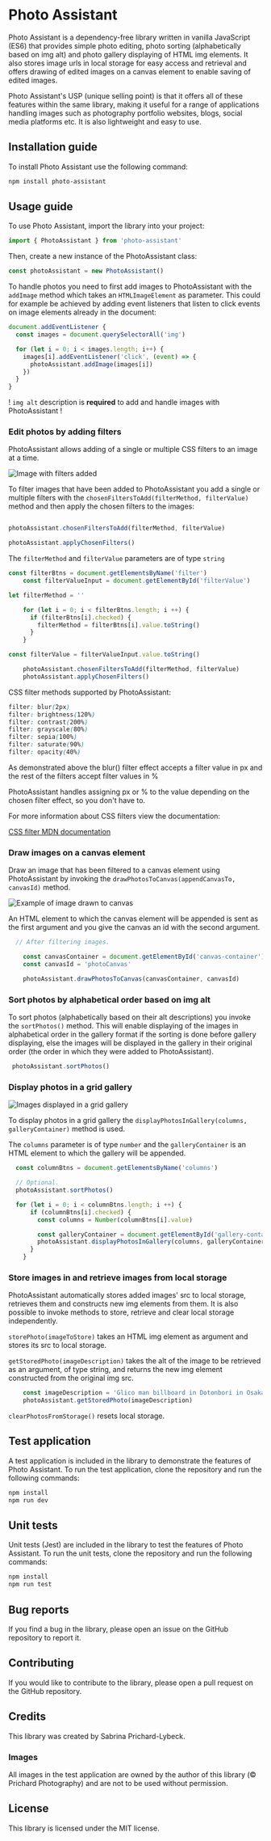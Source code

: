 # Photo Assistant

Photo Assistant is a dependency-free library written in vanilla JavaScript (ES6) that provides simple photo editing, photo sorting (alphabetically based on img alt) and photo gallery displaying of HTML img elements. It also stores image urls in local storage for easy access and retrieval and offers drawing of edited images on a canvas element to enable saving of edited images.

Photo Assistant's USP (unique selling point) is that it offers all of these features within the same library, making it useful for a range of applications handling images such as photography portfolio websites, blogs, social media platforms etc. It is also lightweight and easy to use.

## Installation guide

To install Photo Assistant use the following command:

```bash
npm install photo-assistant
```

## Usage guide

To use Photo Assistant, import the library into your project:

```javascript
import { PhotoAssistant } from 'photo-assistant'
```

Then, create a new instance of the PhotoAssistant class:

```javascript
const photoAssistant = new PhotoAssistant()
```

To handle photos you need to first add images to PhotoAssistant with the `addImage` method which takes an `HTMLImageElement` as parameter. This could for example be achieved by adding event listeners that listen to click events on image elements already in the document:

```javascript
document.addEventListener {
  const images = document.querySelectorAll('img')

  for (let i = 0; i < images.length; i++) {
    images[i].addEventListener('click', (event) => {
      photoAssistant.addImage(images[i])
    })
  }
}
```

! `img alt` description is **required** to add and handle images with PhotoAssistant !

### Edit photos by adding filters

PhotoAssistant allows adding of a single or multiple CSS filters to an image at a time.

![Image with filters added](./test/test-images/photoAssistantFilters.jpg)

To filter images that have been added to PhotoAssistant you add a single or multiple filters with the `chosenFiltersToAdd(filterMethod, filterValue)` method and then apply the chosen filters to the images:

```javascript

photoAssistant.chosenFiltersToAdd(filterMethod, filterValue)

photoAssistant.applyChosenFilters()
```

The `filterMethod` and `filterValue` parameters are of type `string`

```javascript
const filterBtns = document.getElementsByName('filter')
    const filterValueInput = document.getElementById('filterValue')

let filterMethod = ''

    for (let i = 0; i < filterBtns.length; i ++) {
      if (filterBtns[i].checked) {
        filterMethod = filterBtns[i].value.toString()
      }
    }

const filterValue = filterValueInput.value.toString()

    photoAssistant.chosenFiltersToAdd(filterMethod, filterValue)
    photoAssistant.applyChosenFilters()
```

CSS filter methods supported by PhotoAssistant:

```css
filter: blur(2px)
filter: brightness(120%)
filter: contrast(200%)
filter: grayscale(80%)
filter: sepia(100%)
filter: saturate(90%)
filter: opacity(40%)
```

As demonstrated above the blur() filter effect accepts a filter value in px and the rest of the filters accept filter values in %

PhotoAssistant handles assigning px or % to the value depending on the chosen filter effect, so you don't have to.

For more information about CSS filters view the documentation:

[CSS filter MDN documentation](https://developer.mozilla.org/en-US/docs/Web/CSS/filter)

### Draw images on a canvas element

Draw an image that has been filtered to a canvas element using PhotoAssistant by invoking the `drawPhotosToCanvas(appendCanvasTo, canvasId)` method.

![Example of image drawn to canvas](./test/test-images/nara-filtered.png)

An HTML element to which the canvas element will be appended is sent as the first argument and you give the canvas an id with the second argument.

```javascript
  // After filtering images.

    const canvasContainer = document.getElementById('canvas-container')
    const canvasId = 'photoCanvas'

    photoAssistant.drawPhotosToCanvas(canvasContainer, canvasId)
```

### Sort photos by alphabetical order based on img alt

To sort photos (alphabetically based on their alt descriptions) you invoke the `sortPhotos()` method. This will enable displaying of the images in alphabetical order in the gallery format if the sorting is done before gallery displaying, else the images will be displayed in the gallery in their original order (the order in which they were added to PhotoAssistant).

```javascript
 photoAssistant.sortPhotos()
```

### Display photos in a grid gallery

![Images displayed in a grid gallery](./test/test-images/gallery-in-original-order.png)

To display photos in a grid gallery the `displayPhotosInGallery(columns, galleryContainer)` method is used.

The `columns` parameter is of type `number` and the `galleryContainer` is an HTML element to which the gallery will be appended.

```javascript
  const columnBtns = document.getElementsByName('columns')

  // Optional.
  photoAssistant.sortPhotos()

  for (let i = 0; i < columnBtns.length; i ++) {
      if (columnBtns[i].checked) {
        const columns = Number(columnBtns[i].value)

        const galleryContainer = document.getElementById('gallery-container')
        photoAssistant.displayPhotosInGallery(columns, galleryContainer)
      }
    }
```

### Store images in and retrieve images from local storage

PhotoAssistant automatically stores added images' src to local storage, retrieves them and constructs new img elements from them. It is also possible to invoke methods to store, retrieve and clear local storage independently.

`storePhoto(imageToStore)` takes an HTML img element as argument and stores its src to local storage.

`getStoredPhoto(imageDescription)` takes the alt of the image to be retrieved as an argument, of type string, and returns the new img element constructed from the original img src.

```javascript
    const imageDescription = 'Glico man billboard in Dotonbori in Osaka, Japan'
    photoAssistant.getStoredPhoto(imageDescription)
```

`clearPhotosFromStorage()` resets local storage.

## Test application

A test application is included in the library to demonstrate the features of Photo Assistant. To run the test application, clone the repository and run the following commands:

```bash
npm install
npm run dev
```

## Unit tests

Unit tests (Jest) are included in the library to test the features of Photo Assistant. To run the unit tests, clone the repository and run the following commands:

```bash
npm install
npm run test
```

## Bug reports

If you find a bug in the library, please open an issue on the GitHub repository to report it.

## Contributing

If you would like to contribute to the library, please open a pull request on the GitHub repository.

## Credits

This library was created by Sabrina Prichard-Lybeck.

### Images

All images in the test application are owned by the author of this library (© Prichard Photography) and are not to be used without permission.

## License

This library is licensed under the MIT license.
